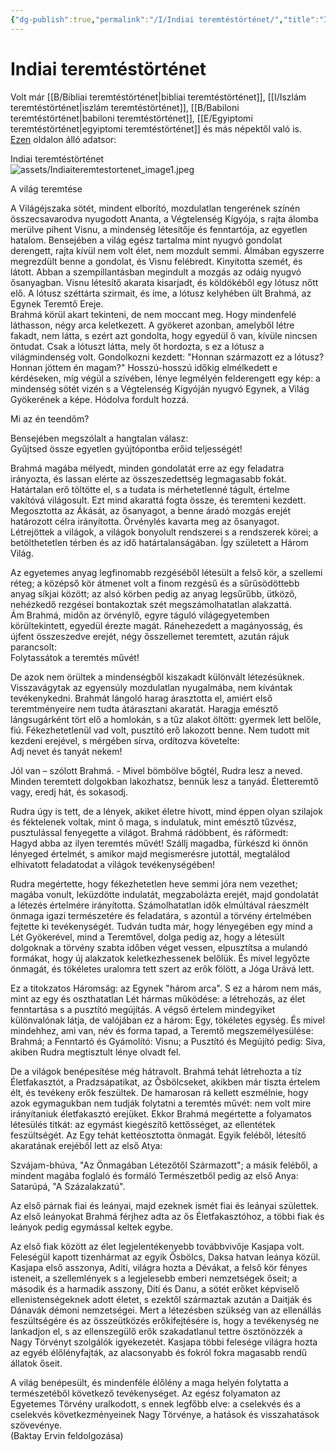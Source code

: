 ```yaml
---
{"dg-publish":true,"permalink":"/I/Indiai teremtéstörténet/","title":"Indiai teremtéstörténet","created":"2024-05-03T12:14","updated":"2024-05-06T03:10"}
---
```



# Indiai teremtéstörténet

Volt már [[B/Bibliai teremtéstörténet\|bibliai teremtéstörténet]], [[I/Iszlám teremtéstörténet\|iszlám teremtéstörténet]], [[B/Babiloni teremtéstörténet\|babiloni teremtéstörténet]], [[E/Egyiptomi teremtéstörténet\|egyiptomi teremtéstörténet]] és más népektől való is.  
[Ezen](https://sites.google.com/site/okoriidovonal/teremtestoertenetek/indiai-teremtestoertenet) oldalon álló adatsor:  

Indiai teremtéstörténet  
![assets/Indiaiteremtestortenet_image1.jpeg](/img/user/I/assets/Indiaiteremtestortenet_image1.jpeg)  

A világ teremtése  

A Világéjszaka sötét, mindent elborító, mozdulatlan tengerének színén összecsavarodva nyugodott Ananta, a Végtelenség Kígyója, s rajta álomba merülve pihent Visnu, a mindenség létesítője és fenntartója, az egyetlen hatalom. Bensejében a világ egész tartalma mint nyugvó gondolat derengett, rajta kívül nem volt élet, nem mozdult semmi. Álmában egyszerre megrezdült benne a gondolat, és Visnu felébredt. Kinyitotta szemét, és látott. Abban a szempillantásban megindult a mozgás az odáig nyugvó ősanyagban. Visnu létesítő akarata kisarjadt, és köldökéből egy lótusz nőtt elő. A lótusz széttárta szirmait, és íme, a lótusz kelyhében ült Brahmá, az Egynek Teremtő Ereje.  
Brahmá körül akart tekinteni, de nem moccant meg. Hogy mindenfelé láthasson, négy arca keletkezett. A gyökeret azonban, amelyből létre fakadt, nem látta, s ezért azt gondolta, hogy egyedül ő van, kívüle nincsen öntudat. Csak a lótuszt látta, mely őt hordozta, s ez a lótusz a világmindenség volt. Gondolkozni kezdett: "Honnan származott ez a lótusz? Honnan jöttem én magam?" Hosszú-hosszú időkig elmélkedett e kérdéseken, míg végül a szívében, lénye legmélyén felderengett egy kép: a mindenség sötét vizén s a Végtelenség Kígyóján nyugvó Egynek, a Világ Gyökerének a képe. Hódolva fordult hozzá.  

Mi az én teendőm?  

Bensejében megszólalt a hangtalan válasz:  
Gyűjtsed össze egyetlen gyújtópontba erőid teljességét!  

Brahmá magába mélyedt, minden gondolatát erre az egy feladatra irányozta, és lassan elérte az összeszedettség legmagasabb fokát. Határtalan erő töltötte el, s a tudata is mérhetetlenné tágult, értelme vakítóvá világosult. Ezt mind akarattá fogta össze, és teremteni kezdett. Megosztotta az Ákását, az ősanyagot, a benne áradó mozgás erejét határozott célra irányította. Örvénylés kavarta meg az ősanyagot. Létrejöttek a világok, a világok bonyolult rendszerei s a rendszerek körei; a betölthetetlen térben és az idő határtalanságában. Így született a Három Világ.  

Az egyetemes anyag legfinomabb rezgéséből létesült a felső kör, a szellemi réteg; a középső kör átmenet volt a finom rezgésű és a sűrűsödöttebb anyag síkjai között; az alsó körben pedig az anyag legsűrűbb, ütköző, nehézkedő rezgései bontakoztak szét megszámolhatatlan alakzattá.  
Ám Brahmá, midőn az örvénylő, egyre táguló világegyetemben körültekintett, egyedül érezte magát. Ránehezedett a magányosság, és újfent összeszedve erejét, négy ősszellemet teremtett, azután rájuk parancsolt:  
Folytassátok a teremtés művét!  

De azok nem örültek a mindenségből kiszakadt különvált létezésüknek. Visszavágytak az egyensúly mozdulatlan nyugalmába, nem kívántak tevékenykedni. Brahmát lángoló harag árasztotta el, amiért első teremtményeire nem tudta átárasztani akaratát. Haragja emésztő lángsugárként tört elő a homlokán, s a tűz alakot öltött: gyermek lett belőle, fiú. Fékezhetetlenül vad volt, pusztító erő lakozott benne. Nem tudott mit kezdeni erejével, s mérgében sírva, ordítozva követelte:  
Adj nevet és tanyát nekem!  

Jól van – szólott Brahmá. - Mivel bömbölve bőgtél, Rudra lesz a neved. Minden teremtett dolgokban lakozhatsz, bennük lesz a tanyád. Életteremtő vagy, eredj hát, és sokasodj.  

Rudra úgy is tett, de a lények, akiket életre hívott, mind éppen olyan szilajok és féktelenek voltak, mint ő maga, s indulatuk, mint emésztő tűzvész, pusztulással fenyegette a világot. Brahmá rádöbbent, és ráförmedt:  
Hagyd abba az ilyen teremtés művét! Szállj magadba, fürkészd ki önnön lényeged értelmét, s amikor majd megismerésre jutottál, megtalálod elhivatott feladatodat a világok tevékenységében!  

Rudra megértette, hogy fékezhetetlen heve semmi jóra nem vezethet; magába vonult, leküzdötte indulatát, megzabolázta erejét, majd gondolatát a létezés értelmére irányította. Számolhatatlan idők elmúltával ráeszmélt önmaga igazi természetére és feladatára, s azontúl a törvény értelmében fejtette ki tevékenységét. Tudván tudta már, hogy lényegében egy mind a Lét Gyökerével, mind a Teremtővel, dolga pedig az, hogy a létesült dolgoknak a törvény szabta időben véget vessen, elpusztítsa a mulandó formákat, hogy új alakzatok keletkezhessenek belőlük. És mivel legyőzte önmagát, és tökéletes uralomra tett szert az erők fölött, a Jóga Urává lett.  

Ez a titokzatos Háromság: az Egynek "három arca". S ez a három nem más, mint az egy és oszthatatlan Lét hármas működése: a létrehozás, az élet fenntartása s a pusztító megújítás. A végső értelem mindegyiket különvalónak látja, de valójában ez a három: Egy, tökéletes egység. És mivel mindehhez, ami van, név és forma tapad, a Teremtő megszemélyesülése: Brahmá; a Fenntartó és Gyámolító: Visnu; a Pusztító és Megújító pedig: Siva, akiben Rudra megtisztult lénye olvadt fel.  

De a világok benépesítése még hátravolt. Brahmá tehát létrehozta a tíz Életfakasztót, a Pradzsápatikat, az Ősbölcseket, akikben már tiszta értelem élt, és tevékeny erők feszültek. De hamarosan rá kellett eszmélnie, hogy azok egymagukban nem tudják folytatni a teremtés művét: nem volt mire irányítaniuk életfakasztó erejüket. Ekkor Brahmá megértette a folyamatos létesülés titkát: az egymást kiegészítő kettősséget, az ellentétek feszültségét. Az Egy tehát kettéosztotta önmagát. Egyik feléből, létesítő akaratának erejéből lett az első Atya:  

Szvájam-bhúva, "Az Önmagában Létezőtől Származott"; a másik feléből, a mindent magába foglaló és formáló Természetből pedig az első Anya: Satarúpá, "A Százalakzatú".  

Az első párnak fiai és leányai, majd ezeknek ismét fiai és leányai születtek. Az első leányokat Brahmá férjhez adta az ős Életfakasztóhoz, a többi fiak és leányok pedig egymással keltek egybe.  

Az első fiak között az élet legjelentékenyebb továbbvivője Kasjapa volt. Feleségül kapott tizenhármat az egyik Ősbölcs, Daksa hatvan leánya közül. Kasjapa első asszonya, Adití, világra hozta a Dévákat, a felső kör fényes isteneit, a szellemlények s a legjelesebb emberi nemzetségek őseit; a második és a harmadik asszony, Dití és Danu, a sötét erőket képviselő ellenistenségeknek adott életet, s ezektől származtak azután a Daitják és Dánavák démoni nemzetségei. Mert a létezésben szükség van az ellenállás feszültségére és az összeütközés erőkifejtésére is, hogy a tevékenység ne lankadjon el, s az ellenszegülő erők szakadatlanul tettre ösztönözzék a Nagy Törvényt szolgálók igyekezetét. Kasjapa többi felesége világra hozta az egyéb élőlényfajták, az alacsonyabb és fokról fokra magasabb rendű állatok őseit.  

A világ benépesült, és mindenféle élőlény a maga helyén folytatta a természetéből következő tevékenységet. Az egész folyamaton az Egyetemes Törvény uralkodott, s ennek legfőbb elve: a cselekvés és a cselekvés következményeinek Nagy Törvénye, a hatások és visszahatások szövevénye.  
(Baktay Ervin feldolgozása)  
